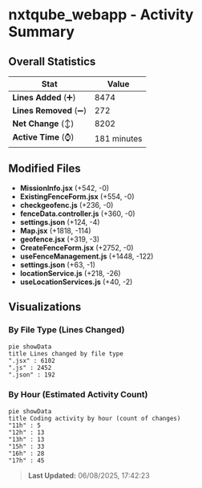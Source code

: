 # nxtqube_webapp - Activity Summary 

## Overall Statistics

| Stat                   | Value                                                             |
| ---------------------- | ----------------------------------------------------------------- |
| **Lines Added** (➕)   | 8474                                          |
| **Lines Removed** (➖) | 272                                        |
| **Net Change** (↕)    | 8202                |
| **Active Time** (⌚)   | 181 minutes |


## Modified Files
- **MissionInfo.jsx** (+542, -0)
- **ExistingFenceForm.jsx** (+554, -0)
- **checkgeofenc.js** (+236, -0)
- **fenceData.controller.js** (+360, -0)
- **settings.json** (+124, -4)
- **Map.jsx** (+1818, -114)
- **geofence.jsx** (+319, -3)
- **CreateFenceForm.jsx** (+2752, -0)
- **useFenceManagement.js** (+1448, -122)
- **settings.json** (+63, -1)
- **locationService.js** (+218, -26)
- **useLocationServices.js** (+40, -2)

## Visualizations

### By File Type (Lines Changed)

```mermaid
pie showData
title Lines changed by file type
".jsx" : 6102
".js" : 2452
".json" : 192
```

### By Hour (Estimated Activity Count)

```mermaid
pie showData
title Coding activity by hour (count of changes)
"11h" : 5
"12h" : 13
"13h" : 13
"15h" : 33
"16h" : 28
"17h" : 45
```


> **Last Updated:** 06/08/2025, 17:42:23